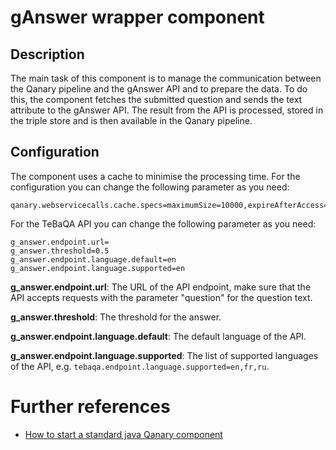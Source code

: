 # gAnswer wrapper component

## Description

The main task of this component is to manage the communication between the Qanary pipeline and the gAnswer API and to
prepare the data. To do this, the component fetches the submitted question and sends the text attribute to the
gAnswer API. The result from the API is processed, stored in the triple store and is then available in the Qanary
pipeline.

## Configuration

The component uses a cache to minimise the processing time.
For the configuration you can change the following parameter as you need:

```
qanary.webservicecalls.cache.specs=maximumSize=10000,expireAfterAccess=3600s
```

For the TeBaQA API you can change the following parameter as you need:

```
g_answer.endpoint.url=
g_answer.threshold=0.5
g_answer.endpoint.language.default=en
g_answer.endpoint.language.supported=en
```

**g_answer.endpoint.url**: The URL of the API endpoint,
make sure that the API accepts requests with the parameter
"question" for the question text.

**g_answer.threshold**: The threshold for the answer.

**g_answer.endpoint.language.default**: The default language of the API.

**g_answer.endpoint.language.supported**: The list of supported languages of the API,
e.g. `tebaqa.endpoint.language.supported=en,fr,ru`.

# Further references

- [How to start a standard java Qanary component](https://github.com/WDAqua/Qanary/wiki//How-to-start-a-standard-java-Qanary-component)
